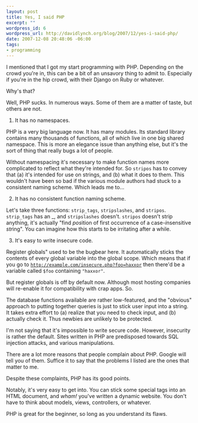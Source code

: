 ```yaml
--- 
layout: post
title: Yes, I said PHP
excerpt: ""
wordpress_id: 6
wordpress_url: http://davidlynch.org/blog/2007/12/yes-i-said-php/
date: 2007-12-08 20:48:06 -06:00
tags: 
- programming
---
```

I mentioned that I got my start programming with PHP.  Depending on the crowd you're in, this can be a bit of an unsavory thing to admit to.  Especially if you're in the hip crowd, with their Django on Ruby or whatever.

Why's that?

Well, PHP sucks.  In numerous ways.  Some of them are a matter of taste, but others are not.

1.  It has no namespaces.

PHP is a very big language now.  It has many modules.  Its standard library contains many thousands of functions, all of which live in one big shared namespace.  This is more an elegance issue than anything else, but it's the sort of thing that really bugs a lot of people.

Without namespacing it's necessary to make function names more complicated to reflect what they're intended for.  So <code>stripos</code> has to convey that (a) it's intended for use on strings, and (b) what it does to them.  This wouldn't have been so bad if the various module authors had stuck to a consistent naming scheme.  Which leads me to...

2.  It has no consistent function naming scheme.

Let's take three functions: <code>strip_tags</code>, <code>stripslashes</code>, and <code>stripos</code>.  <code>strip_tags</code> has an _, and <code>stripslashes</code> doesn't.  <code>stripos</code> doesn't strip anything, it's actually "find <i>pos</i>ition of first occurrence of a case-<i>i</i>nsensitive <i>str</i>ing".  You can imagine how this starts to be irritating after a while.

3.  It's easy to write insecure code.

Register globals" used to be the bugbear here.  It automatically sticks the contents of every global variable into the global scope.  Which means that if you go to <code>http://example.com/insecure.php?foo=haxxor</code> then there'd be a variable called <code>$foo</code> containing <code>"haxxor"</code>.

But register globals is off by default now.  Although most hosting companies will re-enable it for compatibility with crap apps.  So.

The database functions available are rather low-featured, and the "obvious" approach to putting together queries is just to stick user input into a string.  It takes extra effort to (a) realize that you need to check input, and (b) actually check it.  Thus newbies are unlikely to be protected.

I'm not saying that it's impossible to write secure code.  However, insecurity is rather the default.  Sites written in PHP are predisposed towards SQL injection attacks, and various manipulations.

There are a lot more reasons that people complain about PHP.  Google will tell you of them.  Suffice it to say that the problems I listed are the ones that matter to me.

Despite these complaints, PHP has its good points.

Notably, it's very easy to get into.  You can stick some special tags into an HTML document, and <em>wham!</em> you've written a dynamic website.  You don't have to think about models, views, controllers, or whatever.

PHP is great for the beginner, so long as you understand its flaws.
